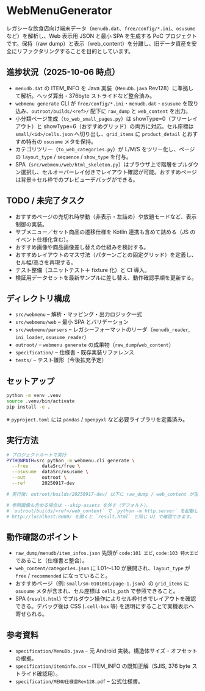 # WebMenuGenerator

レガシーな飲食店向け端末データ（`menudb.dat`、`free/config/*.ini`、`osusume` など）を解析し、Web 表示用 JSON と最小 SPA を生成する PoC プロジェクトです。保持（raw dump）と表示（web_content）を分離し、旧データ資産を安全にリファクタリングすることを目的としています。

## 進捗状況（2025-10-06 時点）
- `menudb.dat` の ITEM_INFO を Java 実装（`MenuDb.java` Rev128）に準拠して解析。ヘッダ算出・376byte ストライドなど整合済み。
- `webmenu generate` CLI が `free/config/*.ini`・`menudb.dat`・`osusume` を取り込み、`outroot/builds/<ref>/` 配下に `raw_dump` と `web_content` を出力。
- 小分類ページ生成（`to_web_small_pages.py`）は showType=0（フリーレイアウト）と showType=6（おすすめグリッド）の両方に対応。セル座標は `small/<id>/cells.json` へ切り出し、`grid_items` に `product_detail` とおすすめ特有の `osusume` メタを保持。
- カテゴリツリー（`to_web_categories.py`）が L/M/S をツリー化し、ページの `layout_type` / `sequence` / `show_type` を付与。
- SPA（`src/webmenu/web/html_skeleton.py`）はブラウザ上で階層をプルダウン選択し、セルオーバーレイ付きでレイアウト確認が可能。おすすめページは背景＋セル枠でのプレビューデバッグができる。

## TODO / 未完了タスク
- おすすめページの売切れ時挙動（非表示・左詰め）や放題モードなど、表示制御の実装。
- サブメニュー／セット商品の遷移仕様を Kotlin 連携も含めて詰める（JS のイベント仕様化含む）。
- おすすめ画像や商品画像差し替えの仕組みを検討する。
- おすすめレイアウトのマス寸法（パターンごとの固定グリッド）を定義し、セル幅/高さを再現する。
- テスト整備（ユニットテスト＋ fixture 化）と CI 導入。
- 検証用データセットを最新サンプルに差し替え、動作確認手順を更新する。

## ディレクトリ構成
- `src/webmenu` – 解析・マッピング・出力ロジック一式
- `src/webmenu/web` – 最小 SPA とバリデーション
- `src/webmenu/parsers` – レガシーフォーマットのリーダ（`menudb_reader`, `ini_loader`, `osusume_reader`）
- `outroot/` – `webmenu generate` の成果物（`raw_dump`/`web_content`）
- `specification/` – 仕様書・既存実装リファレンス
- `tests/` – テスト雛形（今後拡充予定）

## セットアップ
```bash
python -m venv .venv
source .venv/bin/activate
pip install -e .
```

※ `pyproject.toml` には `pandas` / `openpyxl` など必要ライブラリを定義済み。

## 実行方法
```bash
# プロジェクトルートで実行
PYTHONPATH=src python -m webmenu.cli generate \
  --free     dataSrc/free \
  --osusume  dataSrc/osusume \
  --out      outroot \
  --ref      20250917-dev

# 実行後: outroot/builds/20250917-dev/ 以下に raw_dump / web_content が生成されます

# 参照画像も含める場合は --skip-assets を外す（デフォルト）。
# `outroot/builds/<ref>/web_content` で `python -m http.server` を起動し、
# http://localhost:8000/ を開くと `result.html` と同じ UI で確認できます。
```

## 動作確認のポイント
- `raw_dump/menudb/item_infos.json` 先頭が `code:101 エビ`, `code:103 特大エビ` であること（仕様書と整合）。
- `web_content/categories.json` に L01〜L10 が展開され、`layout_type` が `free` / `recommended` になっていること。
- おすすめページ（例: `small/sm-0101001/page-1.json`）の `grid_items` に `osusume` メタが含まれ、セル座標は `cells_path` で参照できること。
- SPA (`result.html`) でプルダウン操作によりセル枠付きでレイアウトを確認できる。デバッグ後は CSS (`.cell-box` 等) を透明にすることで実機表示へ寄せられる。

## 参考資料
- `specification/MenuDb.java` – 元 Android 実装。構造体サイズ・オフセットの根拠。
- `specification/iteminfo.csv` – ITEM_INFO の既知正解（SJIS, 376 byte ストライド確認用）。
- `specification/MENU仕様書Rev128.pdf` – 公式仕様書。

